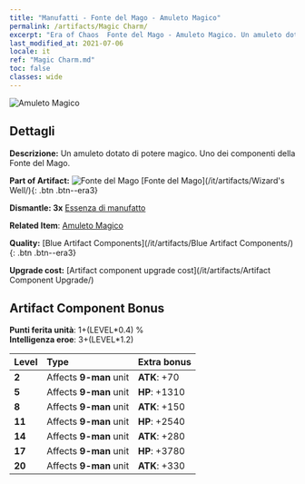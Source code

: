 ```yaml
---
title: "Manufatti - Fonte del Mago - Amuleto Magico"
permalink: /artifacts/Magic Charm/
excerpt: "Era of Chaos  Fonte del Mago - Amuleto Magico. Un amuleto dotato di potere magico. Uno dei componenti della Fonte del Mago."
last_modified_at: 2021-07-06
locale: it
ref: "Magic Charm.md"
toc: false
classes: wide
---
```


 ![Amuleto Magico](/images/t/artifact_40212.png)



## Dettagli

 **Descrizione:** Un amuleto dotato di potere magico. Uno dei componenti della Fonte del Mago.

 **Part of Artifact:** ![Fonte del Mago](/images/t/icon_artifact_21.png) [Fonte del Mago](/it/artifacts/Wizard's Well/){: .btn .btn--era3}

 **Dismantle: 3x** [Essenza di manufatto](/ItemsIT/con_905/)

 **Related Item**: [Amuleto Magico](/ItemsIT/art_113/)

 **Quality:** [Blue Artifact Components](/it/artifacts/Blue Artifact Components/){: .btn .btn--era3}

 **Upgrade cost:** [Artifact component upgrade cost](/it/artifacts/Artifact Component Upgrade/)

## Artifact Component Bonus

  **Punti ferita unità**: 1+(LEVEL\*0.4) %<br/>**Intelligenza eroe**: 3+(LEVEL\*1.2)

  |  Level  | Type |    Extra bonus  | 
  |:--------|:-----|:----------------| 
  | **2** | Affects **9-man** unit | **ATK**: +70 | 
  | **5** | Affects **9-man** unit | **HP**: +1310 | 
  | **8** | Affects **9-man** unit | **ATK**: +150 | 
  | **11** | Affects **9-man** unit | **HP**: +2540 | 
  | **14** | Affects **9-man** unit | **ATK**: +280 | 
  | **17** | Affects **9-man** unit | **HP**: +3780 | 
  | **20** | Affects **9-man** unit | **ATK**: +330 | 
